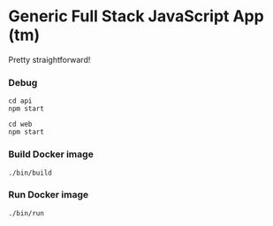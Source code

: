 # Generic Full Stack JavaScript App (tm)

Pretty straightforward!

### Debug

```
cd api
npm start
```

```
cd web
npm start
```

### Build Docker image

```
./bin/build
```

### Run Docker image

```
./bin/run
```
